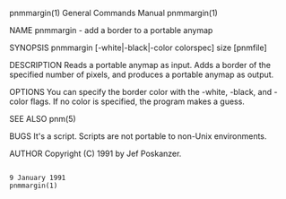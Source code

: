 pnmmargin(1)                                                                             General Commands Manual                                                                             pnmmargin(1)

NAME
       pnmmargin - add a border to a portable anymap

SYNOPSIS
       pnmmargin [-white|-black|-color colorspec] size [pnmfile]

DESCRIPTION
       Reads a portable anymap as input.  Adds a border of the specified number of pixels, and produces a portable anymap as output.

OPTIONS
       You can specify the border color with the -white, -black, and -color flags.  If no color is specified, the program makes a guess.

SEE ALSO
       pnm(5)

BUGS
       It's a script.  Scripts are not portable to non-Unix environments.

AUTHOR
       Copyright (C) 1991 by Jef Poskanzer.

                                                                                              9 January 1991                                                                                 pnmmargin(1)

